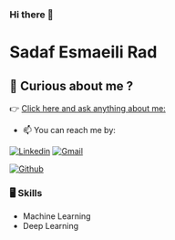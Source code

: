 ### Hi there 👋

<!--
**sadaf-rad/sadaf-rad** is a ✨ _special_ ✨ repository because its `README.md` (this file) appears on your GitHub profile.

Here are some ideas to get you started:

- 🔭 I’m currently working on ...
- 🌱 I’m currently learning ...
- 👯 I’m looking to collaborate on ...
- 🤔 I’m looking for help with ...
- 💬 Ask me about ...
- 📫 How to reach me: ...
- 😄 Pronouns: ...
- ⚡ Fun fact: ...
-->
# Sadaf Esmaeili Rad

## 🤖 Curious about me ?
👉 [Click here and ask anything about me: ](https://about-sadaf-uqrun8qsd7rhsxevkwbvly.streamlit.app)


- 📫 You can reach me by:


  
[![Linkedin](https://img.shields.io/badge/-LinkedIn-blue?style=flat&logo=Linkedin&logoColor=white)](https://www.linkedin.com/in/sadaf-esmaeili-rad)
[![Gmail](https://img.shields.io/badge/-Gmail-c14438?style=flat&logo=Gmail&logoColor=white)](mailto:sadafismaeili@gmail.com)

[![Github](https://img.shields.io/github/followers/sadaf-rad?label=Follow&style=social)](https://github.com/sadaf-rad)





### 🖥 Skills

- Machine Learning
- Deep Learning



